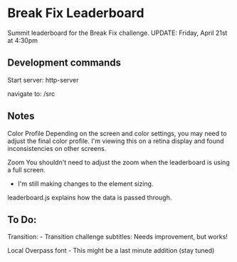 # Break Fix Leaderboard

Summit leaderboard for the Break Fix challenge.
UPDATE: Friday, April 21st at 4:30pm


## Development commands

Start server: http-server

navigate to: /src


## Notes

Color Profile
   Depending on the screen and color settings, you may need to adjust the final color profile. I'm viewing this on a retina display and found inconsistencies on other screens.

Zoom
   You shouldn't need to adjust the zoom when the leaderboard is using a full screen.
   - I'm still making changes to the element sizing.


leaderboard.js explains how the data is passed through.


## To Do:

  Transition:
    - Transition challenge subtitles: Needs improvement, but works!


  Local Overpass font
    - This might be a last minute addition (stay tuned)
